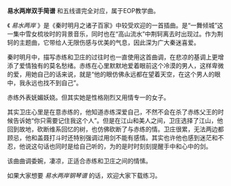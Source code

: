 

**易水两岸双手简谱** 和五线谱完全对应，属于EOP教学曲。

  

《 _易水两岸_
》是《秦时明月之诸子百家》中较受欢迎的一首插曲。是“一舞倾城”这一集中雪女梳妆时的背景音乐，同时也在“高山流水”中荆轲离去时出现过。作为荆轲的主题曲，它带给人无限伤感与优美的气息，因此深为广大秦迷喜爱。

  

秦时明月中，描写赤练和卫庄的过往时也一直使用这首曲调，在悲凉的基调上更增添了爱情独有的莫名愁绪。赤练在心里默默地爱着眼前这个冷漠的男人，这样卑微的爱，用她自己的话来说，就是“他的眼仿佛永远都在望着天空，在这个男人的眼中，我永远也找不到自己”。

  

赤练外表妩媚妖娆。但其实她是性格刚烈又用情专一的女子。

  

其实卫庄心里是在意赤练的，他知道赤练深爱自己，不然不会在杀了赤练父王的时候告诉她“你只需要记住我这个人”。但是在江山和美人之间，卫庄选择了江山，他回到故地，砍断维系回忆的树，也仿佛砍断了与赤练的情。卫庄很累，无法两边都顾忌，他和盖聂打斗时还特别强调过用剑不能有感情。其实也许他也感到迷茫和不忍，他说这句话也同时是给自己听的，为的是时时刻刻提醒手中和心中的剑。

  

该曲曲调委婉，凄凉，正适合赤练和卫庄之间的情愫。

  

如果大家想要 _易水两岸钢琴谱_ 的话，欢迎大家下载练习。

